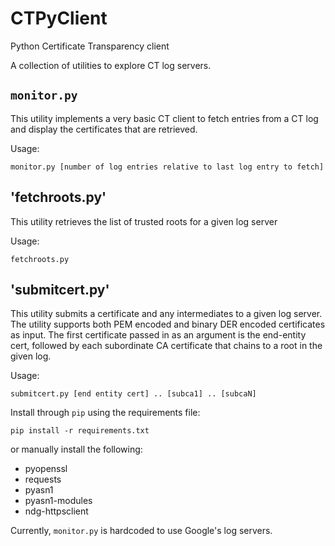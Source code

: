 # CTPyClient

Python Certificate Transparency client

A collection of utilities to explore CT log servers.

## `monitor.py`

This utility implements a very basic CT client to fetch entries
from a CT log and display the certificates that are retrieved.

Usage:

```
monitor.py [number of log entries relative to last log entry to fetch]
```

## 'fetchroots.py'

This utility retrieves the list of trusted roots for a given log server

Usage:

````
fetchroots.py
````

## 'submitcert.py'

This utility submits a certificate and any intermediates to a given log server.
The utility supports both PEM encoded and binary DER encoded certificates as input.
The first certificate passed in as an argument is the end-entity cert, followed by each
subordinate CA certificate that chains to a root in the given log.

Usage:

````
submitcert.py [end entity cert] .. [subca1] .. [subcaN]
````

Install through `pip` using the requirements file:

```
pip install -r requirements.txt
```

or manually install the following:

* pyopenssl
* requests
* pyasn1
* pyasn1-modules
* ndg-httpsclient

Currently, `monitor.py` is hardcoded to use Google's log servers.

